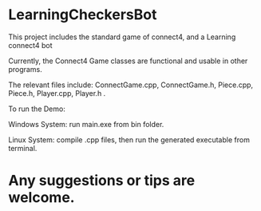 # LearningCheckersBot
This project includes the standard game of connect4, and a Learning connect4 bot

Currently, the Connect4 Game classes are functional and usable in other programs.

The relevant files include: ConnectGame.cpp, ConnectGame.h, Piece.cpp, Piece.h, Player.cpp, Player.h .


To run the Demo:

Windows System: run main.exe from bin folder.

Linux System: compile .cpp files, then run the generated executable from terminal.

Any suggestions or tips are welcome.
=======
